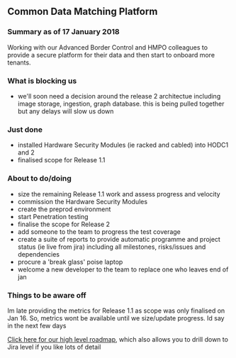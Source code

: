 ## Common Data Matching Platform

### Summary as of 17 January 2018
Working with our Advanced Border Control and HMPO colleagues to provide a secure platform for their data and then start to onboard more tenants.

### What is blocking us
- we'll soon need a decision around the release 2 architectue including image storage, ingestion, graph database. this is being pulled together but any delays will slow us down

### Just done
- installed Hardware Security Modules (ie racked and cabled) into HODC1 and 2
- finalised scope for Release 1.1

### About to do/doing
- size the remaining Release 1.1 work and assess progress and velocity
- commission the Hardware Security Modules
- create the preprod environment
- start Penetration testing
- finalise the scope for Release 2
- add someone to the team to progress the test coverage
- create a suite of reports to provide automatic programme and project status (ie live from jira) including all milestones, risks/issues and dependencies
- procure a 'break glass' poise laptop
- welcome a new developer to the team to replace one who leaves end of jan

### Things to be aware off
Im late providing the metrics for Release 1.1 as scope was only finalised on Jan 16. So, metrics wont be available until we size/update progress. Id say in the next few days

[Click here for our high level roadmap](https://collaboration.homeoffice.gov.uk/display/CDP/A.+Roadmap), which also allows you to drill down to Jira level if you like lots of detail
